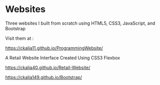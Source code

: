# Websites
Three websites I built from scratch using HTML5, CSS3, JavaScript, and Bootstrap

Visit them at :

https://ckalia11.github.io/ProgrammingWebsite/

A Retail Website Interface Created Using CSS3 Flexbox

https://ckalia40.github.io/Retail-Website/

https://ckalia149.github.io/Bootstrap/


